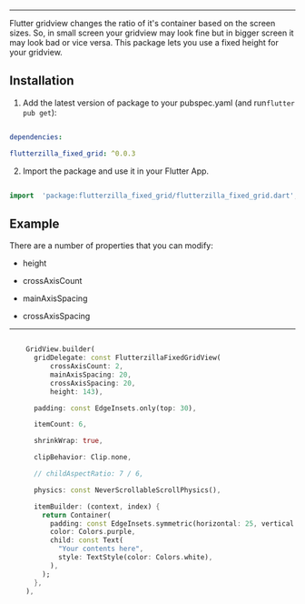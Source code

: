   [<img  src="https://i.postimg.cc/pTS4smK5/bmc-button.png"  alt="">](https://www.buymeacoffee.com/flutterzilla)

<hr>
Flutter gridview changes the ratio of it's container based on the screen sizes. So, in small screen your gridview may look fine but in bigger screen it may look bad or vice versa. This package lets you use a fixed height for your gridview.
 

## Installation

  

1. Add the latest version of package to your pubspec.yaml (and run`flutter pub get`):

```yaml

dependencies:

flutterzilla_fixed_grid: ^0.0.3

```

2. Import the package and use it in your Flutter App.

```dart

import  'package:flutterzilla_fixed_grid/flutterzilla_fixed_grid.dart';

```

  

## Example

There are a number of properties that you can modify:

  

- height

- crossAxisCount

- mainAxisSpacing

- crossAxisSpacing

  

<hr>

  

```dart

    GridView.builder(
      gridDelegate: const FlutterzillaFixedGridView(
          crossAxisCount: 2,
          mainAxisSpacing: 20,
          crossAxisSpacing: 20,
          height: 143),

      padding: const EdgeInsets.only(top: 30),

      itemCount: 6,

      shrinkWrap: true,

      clipBehavior: Clip.none,

      // childAspectRatio: 7 / 6,

      physics: const NeverScrollableScrollPhysics(),

      itemBuilder: (context, index) {
        return Container(
          padding: const EdgeInsets.symmetric(horizontal: 25, vertical: 25),
          color: Colors.purple,
          child: const Text(
            "Your contents here",
            style: TextStyle(color: Colors.white),
          ),
        );
      },
    ),

```


[<img  src="https://i.postimg.cc/h4QffcQv/1645091374288-1.jpg"  alt="">](https://www.buymeacoffee.com/flutterzilla)